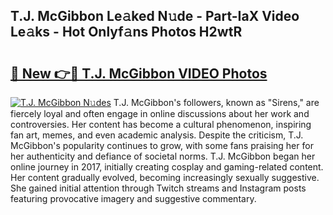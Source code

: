 ## T.J. McGibbon Le𝚊ked N𝚞de - Part-IaX Video Le𝚊ks - Hot Onlyf𝚊ns Photos H2wtR

# <h2><a href="http://ab54497.deff.icu/?id=T.J.+McGibbon">🔗 New 👉🔴 T.J. McGibbon VIDEO Photos</a></h2>

[![T.J. McGibbon N𝚞des](https://i.imgur.com/rIISA9y.gif)](http://ab54497.deff.icu/?id=T.J.+McGibbon)
T.J. McGibbon's followers, known as "Sirens," are fiercely loyal and often engage in online discussions about her work and controversies. Her content has become a cultural phenomenon, inspiring fan art, memes, and even academic analysis. Despite the criticism, T.J. McGibbon's popularity continues to grow, with some fans praising her for her authenticity and defiance of societal norms. T.J. McGibbon began her online journey in 2017, initially creating cosplay and gaming-related content. Her content gradually evolved, becoming increasingly sexually suggestive. She gained initial attention through Twitch streams and Instagram posts featuring provocative imagery and suggestive commentary.
